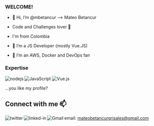 ### WELCOME! 
- 👋 Hi, I’m @mbetancur --> Mateo Betancur
- Code and Challenges lover 💞️ 

- I'm from Colombia 
- 👀 I’m a JS Developer (mostly Vue.JS)
- 🌱 I’m an AWS, Docker and DevOps fan

### Expertise
<img alt="JavaScript" src="https://img.shields.io/badge/javascript-%23323330.svg?style=for-the-badge&logo=javascript&logoColor=%23F7DF1E"/>
<img alt="Vue.js" src="https://img.shields.io/badge/vuejs-%2335495e.svg?style=for-the-badge&logo=vue-dot-js&logoColor=%234FC08D"/>
<img align="left" alt="nodejs" src="https://img.shields.io/badge/node.js%20-%2343853D.svg?&style=for-the-badge&logo=node.js&logoColor=white" />


...you like my profile?
## Connect with me 📫 
[<img align="left" alt="twitter" src="https://img.shields.io/badge/twitter-%231DA1F2.svg?&style=for-the-badge&logo=twitter&logoColor=white" />](https://twitter.com/MBetancur22)
[<img align="left" alt="linked-in" src="https://img.shields.io/badge/linkedin-%230077B5.svg?&style=for-the-badge&logo=linkedin&logoColor=white" />](https://www.linkedin.com/in/mateo-betancur-grisales)
[<img align="left" alt="Gmail" src="https://img.shields.io/badge/Gmail-D14836?style=for-the-badge&logo=gmail&logoColor=white" />](mailto:mateobetancurgrisales@gmail.com)

email: mateobetancurgrisales@gmail.com

<!---
mbetancur/mbetancur is a ✨ special ✨ repository because its `README.md` (this file) appears on your GitHub profile.
You can click the Preview link to take a look at your changes.
--->
